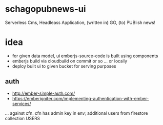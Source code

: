 # schagopubnews-ui
Serverless Cms, Headleass Application, (written in) GO, (to) PUBlish news!

# idea

- for given data model, ui emberjs-source-code is built using components
- emberjs build via cloudbuild on commit or so ... or locally
- deploy built ui to given bucket for serving purposes

## auth

- http://ember-simple-auth.com/
- https://emberigniter.com/implementing-authentication-with-ember-services/

... against cfn. cfn has admin key in env; additional users from firestore collection USERS